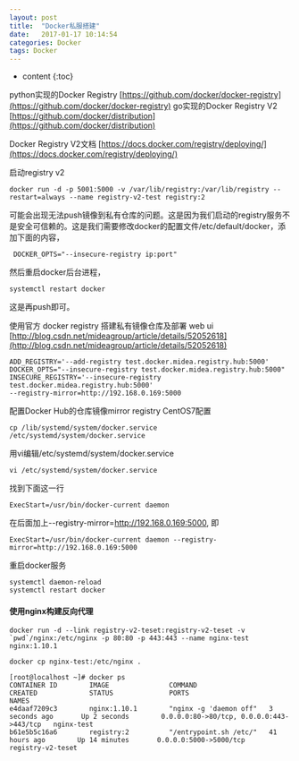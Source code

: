 ```yaml
---
layout: post
title:  "Docker私服搭建"
date:   2017-01-17 10:14:54
categories: Docker
tags: Docker
---
```


* content
{:toc}

python实现的Docker Registry [https://github.com/docker/docker-registry](https://github.com/docker/docker-registry) 
go实现的Docker Registry V2 [https://github.com/docker/distribution](https://github.com/docker/distribution)

Docker Registry V2文档 [https://docs.docker.com/registry/deploying/](https://docs.docker.com/registry/deploying/)

启动registry v2
```
docker run -d -p 5001:5000 -v /var/lib/registry:/var/lib/registry --restart=always --name registry-v2-test registry:2
```

可能会出现无法push镜像到私有仓库的问题。这是因为我们启动的registry服务不是安全可信赖的。这是我们需要修改docker的配置文件/etc/default/docker，添加下面的内容，
```
 DOCKER_OPTS="--insecure-registry ip:port"
```
然后重启docker后台进程，
```
systemctl restart docker
```
这是再push即可。


使用官方 docker registry 搭建私有镜像仓库及部署 web ui [http://blog.csdn.net/mideagroup/article/details/52052618](http://blog.csdn.net/mideagroup/article/details/52052618)

```
ADD_REGISTRY='--add-registry test.docker.midea.registry.hub:5000'  
DOCKER_OPTS="--insecure-registry test.docker.midea.registry.hub:5000"  
INSECURE_REGISTRY='--insecure-registry test.docker.midea.registry.hub:5000'
--registry-mirror=http://192.168.0.169:5000
```

配置Docker Hub的仓库镜像mirror registry
CentOS7配置

```
cp /lib/systemd/system/docker.service /etc/systemd/system/docker.service
```
用vi编辑/etc/systemd/system/docker.service
```
vi /etc/systemd/system/docker.service
```

找到下面这一行
```
ExecStart=/usr/bin/docker-current daemon
```
在后面加上--registry-mirror=http://192.168.0.169:5000, 即
```
ExecStart=/usr/bin/docker-current daemon --registry-mirror=http://192.168.0.169:5000
```

重启docker服务
```
systemctl daemon-reload
systemctl restart docker
```


#### 使用nginx构建反向代理

```
docker run -d --link registry-v2-teset:registry-v2-teset -v `pwd`/nginx:/etc/nginx -p 80:80 -p 443:443 --name nginx-test nginx:1.10.1
```

```
docker cp nginx-test:/etc/nginx .
```


```
[root@localhost ~]# docker ps
CONTAINER ID        IMAGE               COMMAND                  CREATED             STATUS              PORTS                                      NAMES
e4daaf7209c3        nginx:1.10.1        "nginx -g 'daemon off"   3 seconds ago       Up 2 seconds        0.0.0.0:80->80/tcp, 0.0.0.0:443->443/tcp   nginx-test
b61e5b5c16a6        registry:2          "/entrypoint.sh /etc/"   41 hours ago        Up 14 minutes       0.0.0.0:5000->5000/tcp                     registry-v2-teset
```
